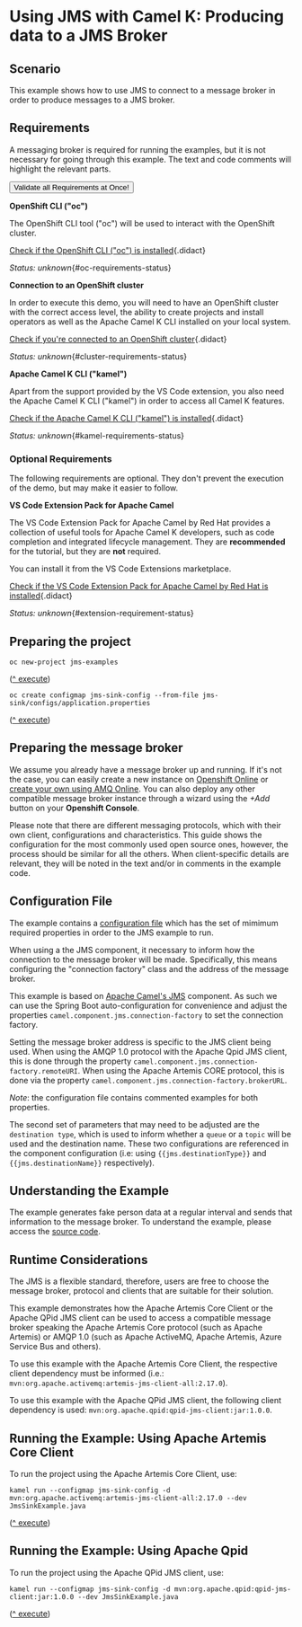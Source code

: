 # Using JMS with Camel K: Producing data to a JMS Broker



## Scenario

This example shows how to use JMS to connect to a message broker in order to produce messages to a JMS broker.


## Requirements


A messaging broker is required for running the examples, but it is not necessary for going through this example. The text and code comments will highlight the relevant parts.

<a href='didact://?commandId=vscode.didact.validateAllRequirements' title='Validate all requirements!'><button>Validate all Requirements at Once!</button></a>

**OpenShift CLI ("oc")**

The OpenShift CLI tool ("oc") will be used to interact with the OpenShift cluster.

[Check if the OpenShift CLI ("oc") is installed](didact://?commandId=vscode.didact.cliCommandSuccessful&text=oc-requirements-status$$oc%20help&completion=Checked%20oc%20tool%20availability "Tests to see if `oc help` returns a 0 return code"){.didact}

*Status: unknown*{#oc-requirements-status}

**Connection to an OpenShift cluster**

In order to execute this demo, you will need to have an OpenShift cluster with the correct access level, the ability to create projects and install operators as well as the Apache Camel K CLI installed on your local system.

[Check if you're connected to an OpenShift cluster](didact://?commandId=vscode.didact.requirementCheck&text=cluster-requirements-status$$oc%20get%20project%20camel-k-jdbc&completion=OpenShift%20is%20connected. "Tests to see if `oc get project` returns a result"){.didact}

*Status: unknown*{#cluster-requirements-status}

**Apache Camel K CLI ("kamel")**

Apart from the support provided by the VS Code extension, you also need the Apache Camel K CLI ("kamel") in order to access all Camel K features.

[Check if the Apache Camel K CLI ("kamel") is installed](didact://?commandId=vscode.didact.requirementCheck&text=kamel-requirements-status$$kamel%20version$$Camel%20K%20Client&completion=Apache%20Camel%20K%20CLI%20is%20available%20on%20this%20system. "Tests to see if `kamel version` returns a result"){.didact}

*Status: unknown*{#kamel-requirements-status}

### Optional Requirements

The following requirements are optional. They don't prevent the execution of the demo, but may make it easier to follow.

**VS Code Extension Pack for Apache Camel**

The VS Code Extension Pack for Apache Camel by Red Hat provides a collection of useful tools for Apache Camel K developers, such as code completion and integrated lifecycle management. They are **recommended** for the tutorial, but they are **not** required.

You can install it from the VS Code Extensions marketplace.

[Check if the VS Code Extension Pack for Apache Camel by Red Hat is installed](didact://?commandId=vscode.didact.extensionRequirementCheck&text=extension-requirement-status$$redhat.apache-camel-extension-pack&completion=Camel%20extension%20pack%20is%20available%20on%20this%20system. "Checks the VS Code workspace to make sure the extension pack is installed"){.didact}

*Status: unknown*{#extension-requirement-status}

## Preparing the project

```
oc new-project jms-examples
```

([^ execute](didact://?commandId=vscode.didact.sendNamedTerminalAString&text=newTerminal$$oc%20new-project%20jms-examples))


```
oc create configmap jms-sink-config --from-file jms-sink/configs/application.properties
```

([^ execute](didact://?commandId=vscode.didact.sendNamedTerminalAString&text=newTerminal$$oc%20create%20configmap%20jms-source-config%20--from-file%20jms-sink/configs/application.properties))


## Preparing the message broker

We assume you already have a message broker up and running. If it's not the case, you can easily create a new instance on [Openshift Online](https://www.openshift.com/products/online/) or [create your own using AMQ Online](https://access.redhat.com/documentation/en-us/red_hat_amq/2021.q1/html/installing_and_managing_amq_online_on_openshift/index). You can also deploy any other compatible message broker instance through a wizard using the _+Add_ button on your **Openshift Console**.

Please note that there are different messaging protocols, which with their own client, configurations and characteristics. This guide shows the configuration for the most commonly used open source ones, however, the process should be similar for all the others. When client-specific details are relevant, they will be noted in the text and/or in comments in the example code.


## Configuration File

The example contains a [configuration file](configs/application.properties) which has the set of mimimum required properties in order to the JMS example to run.

When using a the JMS component, it necessary to inform how the connection to the message broker will be made. Specifically, this means configuring the "connection factory" class and the address of the message broker.

This example is based on [Apache Camel's JMS](https://camel.apache.org/components/latest/jms-component.html) component. As such we can use the Spring Boot auto-configuration for convenience and adjust the properties `camel.component.jms.connection-factory` to set the connection factory.

Setting the message broker address is specific to the JMS client being used. When using the AMQP 1.0 protocol with the Apache Qpid JMS client, this is done through the property `camel.component.jms.connection-factory.remoteURI`. When using the Apache Artemis CORE protocol, this is done via the property `camel.component.jms.connection-factory.brokerURL`.

*Note*: the configuration file contains commented examples for both properties.

The second set of parameters that may need to be adjusted are the `destination type`, which is used to inform whether a `queue` or a `topic` will be used and the destination name. These two configurations are referenced in the component configuration (i.e: using `{{jms.destinationType}}` and `{{jms.destinationName}}` respectively).


## Understanding the Example

The example generates fake person data at a regular interval and sends that information to the message broker. To understand the example, please access the [source code](JmsSinkExample.java).


## Runtime Considerations


The JMS is a flexible standard, therefore, users are free to choose the message broker, protocol and clients that are suitable for their solution.

This example demonstrates how the Apache Artemis Core Client or the Apache QPid JMS client can be used to access a compatible message broker speaking the Apache Artemis Core protocol (such as Apache Artemis) or AMQP 1.0 (such as Apache ActiveMQ, Apache Artemis, Azure Service Bus and others).

To use this example with the Apache Artemis Core Client, the respective client dependency must be informed (i.e.: `mvn:org.apache.activemq:artemis-jms-client-all:2.17.0`).

To use this example with the Apache QPid JMS client, the following client dependency is used: `mvn:org.apache.qpid:qpid-jms-client:jar:1.0.0`.


## Running the Example: Using Apache Artemis Core Client

To run the project using the Apache Artemis Core Client, use:

```
kamel run --configmap jms-sink-config -d mvn:org.apache.activemq:artemis-jms-client-all:2.17.0 --dev JmsSinkExample.java
```

([^ execute](didact://?commandId=vscode.didact.sendNamedTerminalAString&text=newTerminal$$kamel%20run%20--configmap%20jms-sink-config%20-d%20mvn:org.apache.activemq:artemis-jms-client-all:2.17.0%20--dev%20JmsSinkExample.java))


Running the Example: Using Apache Qpid
----

To run the project using the Apache QPid JMS client, use:

```
kamel run --configmap jms-sink-config -d mvn:org.apache.qpid:qpid-jms-client:jar:1.0.0 --dev JmsSinkExample.java
```

([^ execute](didact://?commandId=vscode.didact.sendNamedTerminalAString&text=newTerminal$$kamel%20run%20--configmap%20jms-sink-config%20-d%20mvn:org.apache.qpid:qpid-jms-client:jar:1.0.0%20--dev%20JmsSinkExample.java))
